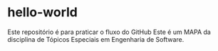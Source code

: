 # hello-world
Este repositório é para praticar o fluxo do GitHub
Este é um MAPA da disciplina de Tópicos Especiais em Engenharia de Software.

